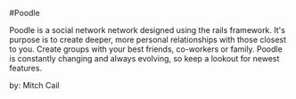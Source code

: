 #Poodle

Poodle is a social network network designed using the rails framework. It's purpose is to create deeper, more personal relationships with those closest to you. Create groups with your best friends, co-workers or family. Poodle is constantly changing and always evolving, so keep a lookout for newest features.

by: Mitch Cail